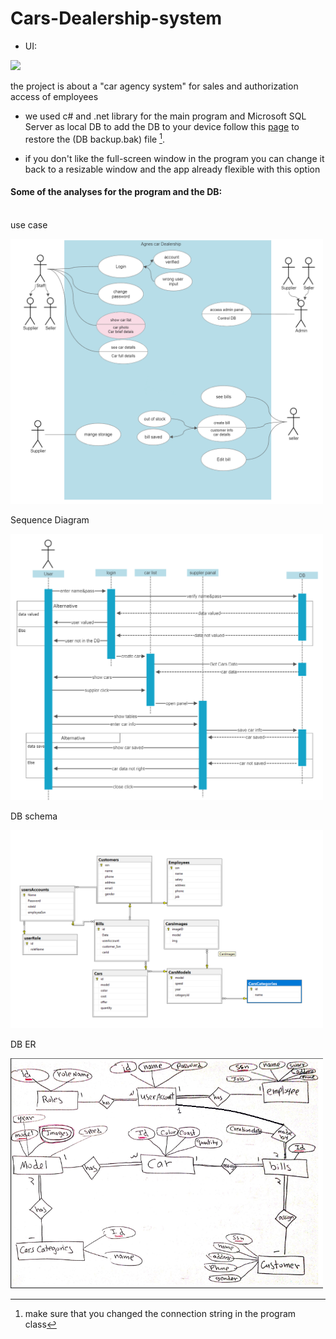 # Cars-Dealership-system

- UI:
<img src="UI.gif" width="600">


the project is about a "car agency system" for sales and authorization access of employees  

- we used c# and .net library for the main program and Microsoft SQL Server as local DB to add the DB to your device follow this [page](https://learn.microsoft.com/en-us/sql/relational-databases/backup-restore/quickstart-backup-restore-database?view=sql-server-ver16) to restore the (DB backup.bak) file [^1].

- if you don't like the full-screen window in the program you can change it back to a resizable window and the app already flexible with this option


#### Some of the analyses for the program and the DB:


<br>use case

<img src="./analyze/usecase.png" alt="use case" title="use case" width="500">

Sequence Diagram

<img src="./analyze/SequenceDiagram.png" alt="Sequence Diagram" title="Sequence Diagram" width="500">

DB schema

<img src="./analyze/schema.png" alt="schema" title="schema" width="500">

DB ER

<img src="./analyze/ER.png" alt="use case" title="use case" width="500">


[^1]:make sure that you changed the connection string in the program class 




